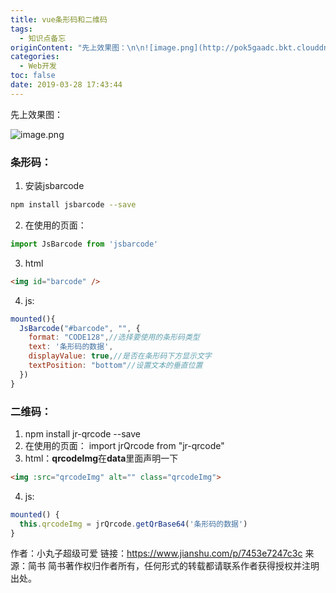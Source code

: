 ```yaml
---
title: vue条形码和二维码
tags:
  - 知识点备忘
originContent: "先上效果图：\n\n![image.png](http://pok5gaadc.bkt.clouddn.com/Fj469wO3rqk9MbPqM0lh4bVQusYO)\n<!--more-->\n### 条形码：\n1. 安装jsbarcode\n```bash \nnpm install\_jsbarcode --save\n```\n2. 在使用的页面：\n```javascript\nimport JsBarcode from 'jsbarcode'\n```\n\n3. html\n```html\n<img id=\"barcode\" />\n```\n4. js: \n```javascript\nmounted(){\_ \_ \_ \_ \_ \_ \n  JsBarcode(\"#barcode\", \"\", {\n\_   format: \"CODE128\",//选择要使用的条形码类型\_ \_ \_ \_ \_ \_ \_ \_ \n    text: '条形码的数据',\_ \_ \_ \_ \_ \_ \_ \_ \n    displayValue: true,//是否在条形码下方显示文字\_ \_ \_ \_ \_ \_ \_ \_ \n    textPosition: \"bottom\"//设置文本的垂直位置\_ \_ \_ \_ \_ \_ \n  })\_ \_  \_ \_ \_ \_ \_ \_ \n}\n```\n\n### 二维码：\n1. npm install\_jr-qrcode --save\n2. 在使用的页面：  import jrQrcode from \"jr-qrcode\"\n3. html：**qrcodeImg**在**data**里面声明一下\n```html\n<img :src=\"qrcodeImg\" alt=\"\" class=\"qrcodeImg\">\n```\n4. js:\n```javascript\nmounted() {\_ \_ \_ \_ \_ \_ \n  this.qrcodeImg = jrQrcode.getQrBase64('条形码的数据')\_ \_ \_ \_ \n}\n```\n\n作者：小丸子超级可爱\n链接：https://www.jianshu.com/p/7453e7247c3c\n来源：简书\n简书著作权归作者所有，任何形式的转载都请联系作者获得授权并注明出处。"
categories:
  - Web开发
toc: false
date: 2019-03-28 17:43:44
---
```


先上效果图：

![image.png](http://pok5gaadc.bkt.clouddn.com/Fj469wO3rqk9MbPqM0lh4bVQusYO)
<!--more-->
### 条形码：
1. 安装jsbarcode
```bash 
npm install jsbarcode --save
```
2. 在使用的页面：
```javascript
import JsBarcode from 'jsbarcode'
```

3. html
```html
<img id="barcode" />
```
4. js: 
```javascript
mounted(){            
  JsBarcode("#barcode", "", {
    format: "CODE128",//选择要使用的条形码类型                
    text: '条形码的数据',                
    displayValue: true,//是否在条形码下方显示文字                
    textPosition: "bottom"//设置文本的垂直位置            
  })                 
}
```

### 二维码：
1. npm install jr-qrcode --save
2. 在使用的页面：  import jrQrcode from "jr-qrcode"
3. html：**qrcodeImg**在**data**里面声明一下
```html
<img :src="qrcodeImg" alt="" class="qrcodeImg">
```
4. js:
```javascript
mounted() {            
  this.qrcodeImg = jrQrcode.getQrBase64('条形码的数据')        
}
```

作者：小丸子超级可爱
链接：https://www.jianshu.com/p/7453e7247c3c
来源：简书
简书著作权归作者所有，任何形式的转载都请联系作者获得授权并注明出处。